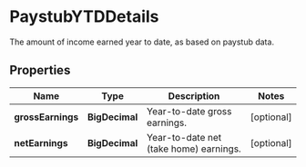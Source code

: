 

# PaystubYTDDetails

The amount of income earned year to date, as based on paystub data.

## Properties

| Name | Type | Description | Notes |
|------------ | ------------- | ------------- | -------------|
|**grossEarnings** | **BigDecimal** | Year-to-date gross earnings. |  [optional] |
|**netEarnings** | **BigDecimal** | Year-to-date net (take home) earnings. |  [optional] |



